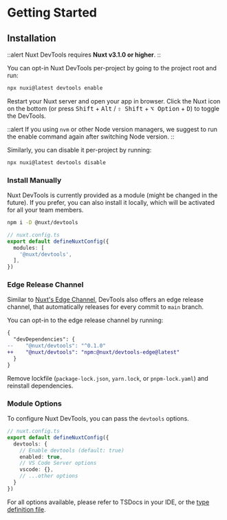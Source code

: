 # Getting Started

## Installation

::alert
Nuxt DevTools requires **Nuxt v3.1.0 or higher**.
::

You can opt-in Nuxt DevTools per-project by going to the project root and run:

```bash
npx nuxi@latest devtools enable
```

Restart your Nuxt server and open your app in browser. Click the Nuxt icon on the bottom (or press <kbd>Shift</kbd> + <kbd>Alt</kbd> / <kbd>⇧ Shift</kbd> + <kbd>⌥ Option</kbd> + <kbd>D</kbd>) to toggle the DevTools.

::alert
If you using `nvm` or other Node version managers, we suggest to run the enable command again after switching Node version.
::

Similarly, you can disable it per-project by running:

```bash
npx nuxi@latest devtools disable
```

### Install Manually

Nuxt DevTools is currently provided as a module (might be changed in the future). If you prefer, you can also install it locally, which will be activated for all your team members.

```bash
npm i -D @nuxt/devtools
```

```ts
// nuxt.config.ts
export default defineNuxtConfig({
  modules: [
    '@nuxt/devtools',
  ],
})
```

### Edge Release Channel

Similar to [Nuxt's Edge Channel](https://nuxt.com/docs/guide/going-further/edge-channel#opting-into-the-edge-channel), DevTools also offers an edge release channel, that automatically releases for every commit to `main` branch.

You can opt-in to the edge release channel by running:

```diff
{
  "devDependencies": {
--    "@nuxt/devtools": "^0.1.0"
++    "@nuxt/devtools": "npm:@nuxt/devtools-edge@latest"
  }
}
```

Remove lockfile (`package-lock.json`, `yarn.lock`, or `pnpm-lock.yaml`) and reinstall dependencies.


### Module Options

To configure Nuxt DevTools, you can pass the `devtools` options. 

```ts
// nuxt.config.ts
export default defineNuxtConfig({
  devtools: {
    // Enable devtools (default: true)
    enabled: true,
    // VS Code Server options
    vscode: {},
    // ...other options
  }
})
```

For all options available, please refer to TSDocs in your IDE, or the [type definition file](https://github.com/nuxt/devtools/blob/main/packages/devtools-kit/src/_types/options.ts#L6).
